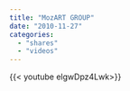```yaml
---
title: "MozART GROUP"
date: "2010-11-27"
categories:
  - "shares"
  - "videos"
---
```


<div style="width: 70vw;">{{< youtube elgwDpz4Lwk>}}</div>
